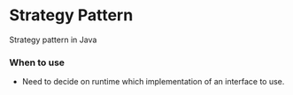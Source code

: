 # Strategy Pattern
Strategy pattern in Java


### When to use
 - Need to decide on runtime which implementation of an interface to use.
 